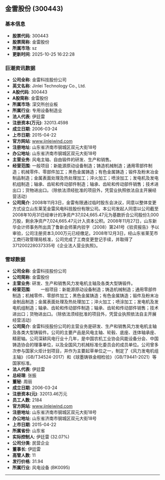 ## 金雷股份 (300443)

### 基本信息

- **股票代码**: 300443
- **股票简称**: 金雷股份
- **所属市场**: sz
- **更新时间**: 2025-10-25 16:22:28

### 巨潮资讯数据

- **公司全称**: 金雷科技股份公司
- **英文名称**: Jinlei Technology Co., Ltd.
- **A股代码**: 300443
- **A股简称**: 金雷股份
- **所属市场**: 深交所创业板
- **所属行业**: 专用设备制造业
- **法人代表**: 伊廷雷
- **注册资本(万元)**: 32013.4598
- **成立日期**: 2006-03-24
- **上市日期**: 2015-04-22
- **官方网站**: www.jinleiwind.com
- **注册地址**: 山东省济南市钢城区双元大街18号
- **办公地址**: 山东省济南市钢城区双元大街18号
- **主营业务**: 风电主轴、自由锻件的研发、生产和销售。
- **经营范围**: 一般项目：新能源原动设备制造；铸造机械制造；通用零部件制造；机械零件、零部件加工；黑色金属铸造；有色金属铸造；锻件及粉末冶金制品制造；金属表面处理及热处理加工；淬火加工；喷涂加工；发电机及发电机组制造；轴承、齿轮和传动部件制造；轴承、齿轮和传动部件销售；技术进出口；货物进出口。（除依法须经批准的项目外，凭营业执照依法自主开展经营活动）
- **公司简介**: 2008年11月3日，金雷有限通过临时股东会决议，同意以整体变更方式设立山东莱芜金雷风电科技股份有限公司。本公司发起人同意以公司截至2008年10月31日经审计的净资产37,024,665.47元为基数折合公司股份3,000万股，剩余净资产7,024,665.47元计入资本公积。2008年11月27日，山东新华会计师事务所出具了鲁新会师莱内验字（2008）第241号《验资报告》予以审验，公司注册资本3,000万元已经缴足。2008年12月3日，经山东省莱芜市工商行政管理局核准，公司完成了工商变更登记手续，并取得了371200228037335号《企业法人营业执照》。

### 雪球数据

- **公司全称**: 金雷科技股份公司
- **公司简称**: 金雷股份
- **主营业务**: 研发、生产和销售风力发电机主轴及各类大型铸锻件。
- **经营范围**: 　　一般项目：新能源原动设备制造；铸造机械制造；通用零部件制造；机械零件、零部件加工；黑色金属铸造；有色金属铸造；锻件及粉末冶金制品制造；金属表面处理及热处理加工；淬火加工；喷涂加工；发电机及发电机组制造；轴承、齿轮和传动部件制造；轴承、齿轮和传动部件销售；技术进出口；货物进出口。（除依法须经批准的项目外，凭营业执照依法自主开展经营活动）
- **公司简介**: 金雷科技股份公司的主营业务是研发、生产和销售风力发电机主轴及各类大型铸锻件。公司的主要产品是风电主轴、轮毂、底座、连体轴承座、精密轴。公司深耕风电行业十几年，是中国农机工业协会风能设备分会、中国铸造协会的理事单位，以及全国风力机械标准化委员会的成员单位。公司曾多次参与国家火炬计划项目，并作为主要起草单位之一，制定了《风力发电机组主轴》（GB/T34524-2017）和《球墨铸铁金相检验》（GB/T9441-2021）等国家标准。
- **法人代表**: 伊廷雷
- **总经理**: 张振
- **董秘**: 周丽
- **成立日期**: 2006-03-24
- **注册资本(元)**: 32013.46万元
- **员工人数**: 2184
- **官方网站**: www.jinleiwind.com
- **注册地址**: 山东省济南市钢城区双元大街18号
- **办公地址**: 山东省济南市钢城区双元大街18号
- **上市日期**: 2015-04-22
- **所属省份**: 山东省
- **实际控制人**: 伊廷雷 (32.07%)
- **公司分类**: 民营企业
- **董事长**: 伊廷雷
- **高管人数**: 11
- **发行价格**: 31.94
- **所属行业**: 风电设备 (BK0095)

---